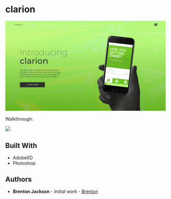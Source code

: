 # clarion
<img src="clarion-web@2x.png"><br>

Walkthrough:

<img src="clarion.gif" width=400px><br>



## Built With

* AdobeXD
* Photoshop



## Authors

* **Brenton Jackson** - *Initial work* - [Brenton](https://github.com/brentonjackson)



